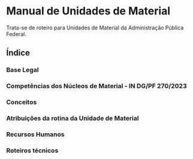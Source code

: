 # Manual de Unidades de Material
Trata-se de roteiro para Unidades de Material da Administração Pública Federal.

## Índice
### Base Legal
### Competências dos Núcleos de Material - IN DG/PF 270/2023
### Conceitos
### Atribuições da rotina da Unidade de Material
### Recursos Humanos
### Roteiros técnicos